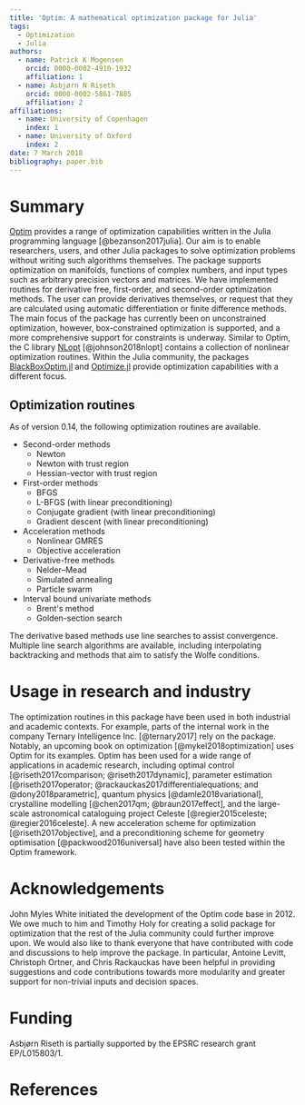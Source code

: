 ```yaml
---
title: 'Optim: A mathematical optimization package for Julia'
tags:
  - Optimization
  - Julia
authors:
  - name: Patrick K Mogensen
    orcid: 0000-0002-4910-1932
    affiliation: 1
  - name: Asbjørn N Riseth
    orcid: 0000-0002-5861-7885
    affiliation: 2
affiliations:
  - name: University of Copenhagen
    index: 1
  - name: University of Oxford
    index: 2
date: 7 March 2018
bibliography: paper.bib
---
```


# Summary
[Optim](https://github.com/JuliaNLSolvers/Optim.jl/) provides a range
of optimization capabilities written in the Julia programming language
[@bezanson2017julia]. Our aim is to enable researchers, users, and
other Julia packages to solve optimization problems without writing
such algorithms themselves.
The package supports optimization on manifolds,
functions of complex numbers, and input types such as arbitrary
precision vectors and matrices.  We have implemented routines for
derivative free, first-order, and second-order optimization methods.
The user can provide derivatives themselves, or request that they are
calculated using automatic differentiation or finite difference
methods.  The main focus of the package has currently been on
unconstrained optimization, however, box-constrained optimization is
supported, and a more comprehensive support for constraints is
underway.  Similar to Optim, the C library
[NLopt](http://ab-initio.mit.edu/nlopt) [@johnson2018nlopt] contains a
collection of nonlinear optimization routines. Within the Julia
community, the packages
[BlackBoxOptim.jl](https://github.com/robertfeldt/BlackBoxOptim.jl)
and
[Optimize.jl](https://github.com/JuliaSmoothOptimizers/Optimize.jl)
provide optimization capabilities with a different focus.

## Optimization routines
As of version 0.14, the following optimization routines are available.

- Second-order methods
    * Newton
    * Newton with trust region
    * Hessian-vector with trust region
- First-order methods
    * BFGS
    * L-BFGS (with linear preconditioning)
    * Conjugate gradient (with linear preconditioning)
    * Gradient descent (with linear preconditioning)
- Acceleration methods
    * Nonlinear GMRES
    * Objective acceleration
- Derivative-free methods
    * Nelder–Mead
    * Simulated annealing
    * Particle swarm
- Interval bound univariate methods
    * Brent's method
    * Golden-section search

The derivative based methods use line searches to assist
convergence. Multiple line search algorithms are available, including
interpolating backtracking and methods that aim to satisfy the Wolfe
conditions.

# Usage in research and industry
The optimization routines in this package have been used in both
industrial and academic contexts.  For example, parts of the internal
work in the company Ternary Intelligence Inc. [@ternary2017] rely on
the package.  Notably, an upcoming book on optimization
[@mykel2018optimization] uses Optim for its examples.  Optim has been
used for a wide range of applications in academic research, including
optimal control [@riseth2017comparison; @riseth2017dynamic], parameter
estimation [@riseth2017operator; @rackauckas2017differentialequations;
and @dony2018parametric], quantum physics [@damle2018variational],
crystalline modelling [@chen2017qm; @braun2017effect], and
the large-scale astronomical cataloguing project Celeste
[@regier2015celeste; @regier2016celeste].  A new acceleration scheme
for optimization [@riseth2017objective], and a preconditioning scheme
for geometry optimisation [@packwood2016universal]
have also been tested within the Optim framework.



# Acknowledgements
John Myles White initiated the development of the Optim code base
in 2012.  We owe much to him and Timothy Holy for creating a solid
package for optimization that the rest of the Julia community could
further improve upon.  We would also like to thank everyone that have
contributed with code and discussions to help improve the package.  In
particular, Antoine Levitt, Christoph Ortner, and Chris Rackauckas
have been helpful in providing suggestions and code contributions
towards more modularity and greater support for non-trivial inputs and
decision spaces.

# Funding
Asbjørn Riseth is partially supported by the EPSRC research grant EP/L015803/1.

# References
